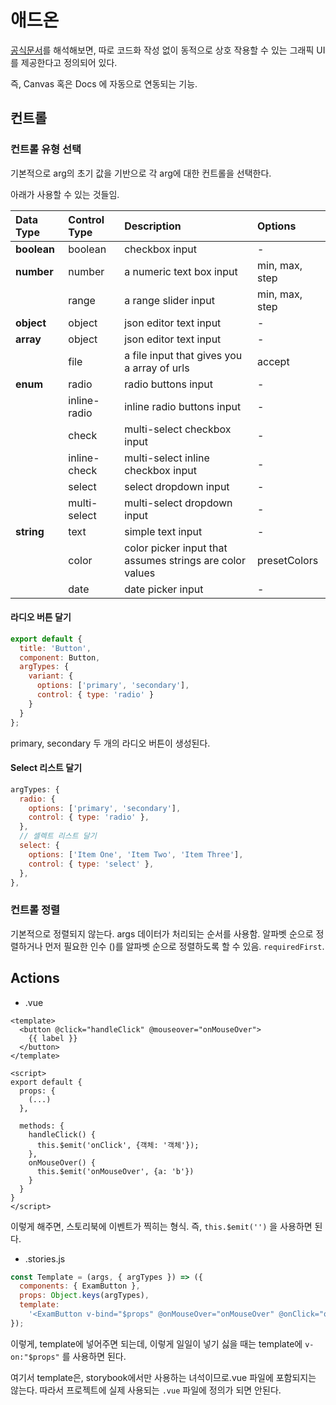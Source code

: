 # 애드온

[공식문서](https://storybook.js.org/docs/react/essentials/controls)를 해석해보면, 따로 코드화 작성 없이 동적으로 상호 작용할 수 있는 그래픽 UI를 제공한다고 정의되어 있다.

즉, Canvas 혹은 Docs 에 자동으로 연동되는 기능.

## 컨트롤

### 컨트롤 유형 선택

기본적으로 arg의 초기 값을 기반으로 각 arg에 대한 컨트롤을 선택한다.

아래가 사용할 수 있는 것들임.

| Data Type   | Control Type | Description                                              | Options        |
|:---------- |:----------- |:------------------------------------------------------- |:------------- |
| **boolean** | boolean      | checkbox input                                           | -              |
| **number**  | number       | a numeric text box input                                 | min, max, step |
|             | range        | a range slider input                                     | min, max, step |
| **object**  | object       | json editor text input                                   | -              |
| **array**   | object       | json editor text input                                   | -              |
|             | file         | a file input that gives you a array of urls              | accept         |
| **enum**    | radio        | radio buttons input                                      | -              |
|             | inline-radio | inline radio buttons input                               | -              |
|             | check        | multi-select checkbox input                              | -              |
|             | inline-check | multi-select inline checkbox input                       | -              |
|             | select       | select dropdown input                                    | -              |
|             | multi-select | multi-select dropdown input                              | -              |
| **string**  | text         | simple text input                                        | -              |
|             | color        | color picker input that assumes strings are color values | presetColors   |
|             | date         | date picker input                                        | -              |

#### 라디오 버튼 달기

```js
export default {
  title: 'Button',
  component: Button,
  argTypes: {
    variant: {
      options: ['primary', 'secondary'],
      control: { type: 'radio' }
    }
  }
};
```

primary, secondary 두 개의 라디오 버튼이 생성된다.

#### Select 리스트 달기

```js
argTypes: {
  radio: {
    options: ['primary', 'secondary'],
    control: { type: 'radio' },
  },
  // 셀렉트 리스트 달기
  select: {
    options: ['Item One', 'Item Two', 'Item Three'],
    control: { type: 'select' },
  },
},
```

### 컨트롤 정렬

기본적으로 정렬되지 않는다. args 데이터가 처리되는 순서를 사용함. 알파벳 순으로 정렬하거나 먼저 필요한 인수 ()를 알파벳 순으로 정렬하도록 할 수 있음. `requiredFirst`.

## Actions

- .vue

```vue
<template>
  <button @click="handleClick" @mouseover="onMouseOver">
    {{ label }}
  </button>
</template>

<script>
export default {
  props: {
    (...)
  },

  methods: {
    handleClick() {
      this.$emit('onClick', {객체: '객체'});
    },
    onMouseOver() {
      this.$emit('onMouseOver', {a: 'b'})
    }
  }
}
</script>
```

이렇게 해주면, 스토리북에 이벤트가 찍히는 형식. 즉, `this.$emit('')` 을 사용하면 된다.

- .stories.js

```js
const Template = (args, { argTypes }) => ({
  components: { ExamButton },
  props: Object.keys(argTypes),
  template:
    '<ExamButton v-bind="$props" @onMouseOver="onMouseOver" @onClick="onClick"/>',
});
```

이렇게, template에 넣어주면 되는데, 이렇게 일일이 넣기 싫을 때는 template에 `v-on:"$props"` 를 사용하면 된다.

여기서 template은, storybook에서만 사용하는 녀석이므로.vue 파일에 포함되지는 않는다. 따라서 프로젝트에 실제 사용되는 `.vue` 파일에 정의가 되면 안된다.

